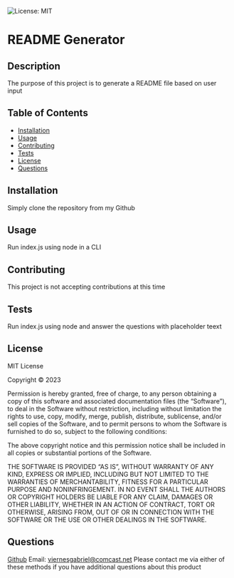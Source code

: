 
![License: MIT](https://img.shields.io/badge/License-MIT-yellow.svg)

# README Generator

## Description

The purpose of this project is to generate a README file based on user input

## Table of Contents

- [Installation](#Installation)
- [Usage](#Usage)
- [Contributing](#Contributing)
- [Tests](#Tests)
- [License](#License)
- [Questions](#Questions)

## Installation

Simply clone the repository from my Github

## Usage

Run index.js using node in a CLI

## Contributing

This project is not accepting contributions at this time

## Tests

Run index.js using node and answer the questions with placeholder teext

## License

MIT License

Copyright © 2023

Permission is hereby granted, free of charge, to any person obtaining a copy of this software and associated documentation files (the “Software”), to deal in the Software without restriction, including without limitation the rights to use, copy, modify, merge, publish, distribute, sublicense, and/or sell copies of the Software, and to permit persons to whom the Software is furnished to do so, subject to the following conditions:

The above copyright notice and this permission notice shall be included in all copies or substantial portions of the Software.

THE SOFTWARE IS PROVIDED “AS IS”, WITHOUT WARRANTY OF ANY KIND, EXPRESS OR IMPLIED, INCLUDING BUT NOT LIMITED TO THE WARRANTIES OF MERCHANTABILITY, FITNESS FOR A PARTICULAR PURPOSE AND NONINFRINGEMENT. IN NO EVENT SHALL THE AUTHORS OR COPYRIGHT HOLDERS BE LIABLE FOR ANY CLAIM, DAMAGES OR OTHER LIABILITY, WHETHER IN AN ACTION OF CONTRACT, TORT OR OTHERWISE, ARISING FROM, OUT OF OR IN CONNECTION WITH THE SOFTWARE OR THE USE OR OTHER DEALINGS IN THE SOFTWARE.


## Questions

[Github](https://github.com/Gabriel-Viernes)
Email: viernesgabriel@comcast.net
Please contact me via either of these methods if you have additional questions about this product
            
